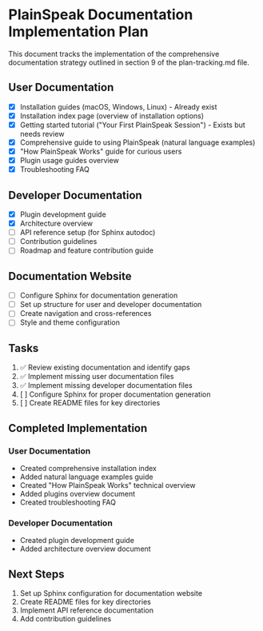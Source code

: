 # PlainSpeak Documentation Implementation Plan

This document tracks the implementation of the comprehensive documentation strategy outlined in section 9 of the plan-tracking.md file.

## User Documentation

- [x] Installation guides (macOS, Windows, Linux) - Already exist
- [x] Installation index page (overview of installation options)
- [x] Getting started tutorial ("Your First PlainSpeak Session") - Exists but needs review
- [x] Comprehensive guide to using PlainSpeak (natural language examples)
- [x] "How PlainSpeak Works" guide for curious users
- [x] Plugin usage guides overview
- [x] Troubleshooting FAQ

## Developer Documentation

- [x] Plugin development guide
- [x] Architecture overview
- [ ] API reference setup (for Sphinx autodoc)
- [ ] Contribution guidelines
- [ ] Roadmap and feature contribution guide

## Documentation Website

- [ ] Configure Sphinx for documentation generation
- [ ] Set up structure for user and developer documentation
- [ ] Create navigation and cross-references
- [ ] Style and theme configuration

## Tasks

1. ✅ Review existing documentation and identify gaps
2. ✅ Implement missing user documentation files
3. ✅ Implement missing developer documentation files
4. [ ] Configure Sphinx for proper documentation generation
5. [ ] Create README files for key directories

## Completed Implementation

### User Documentation
- Created comprehensive installation index
- Added natural language examples guide
- Created "How PlainSpeak Works" technical overview
- Added plugins overview document
- Created troubleshooting FAQ

### Developer Documentation
- Created plugin development guide
- Added architecture overview document

## Next Steps
1. Set up Sphinx configuration for documentation website
2. Create README files for key directories
3. Implement API reference documentation
4. Add contribution guidelines 